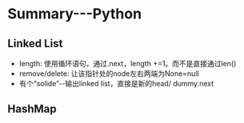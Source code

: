 # Summary---Python
## Linked List
- length: 使用循环语句，通过.next，length +=1。而不是直接通过len()
- remove/delete: 让该指针处的node左右两端为None=null
- 有个“solide”--输出linked list，直接是新的head/ dummy.next
## HashMap
